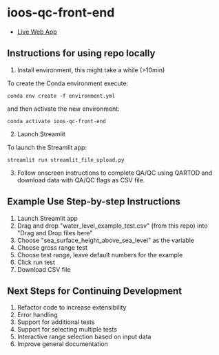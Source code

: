 # ioos-qc-front-end

* [Live Web App](https://share.streamlit.io/gp86041/ioos-qc-front-end/main/streamlit_file_upload.py)

## Instructions for using repo locally
1. Install environment, this might take a while (>10min)

To create the Conda environment execute: 

```
conda env create -f environment.yml
```

and then activate the new environment:

```
conda activate ioos-qc-front-end
```
2. Launch Streamlit

To launch the Streamlit app:
```
streamlit run streamlit_file_upload.py 
```

3. Follow onscreen instructions to complete QA/QC using QARTOD and download data with QA/QC flags as CSV file.

## Example Use Step-by-step Instructions
1. Launch Streamlit app
2. Drag and drop "water_level_example_test.csv" (from this repo) into "Drag and Drop files here"
3. Choose "sea_surface_height_above_sea_level" as the variable
4. Choose gross range test
5. Choose test range, leave default numbers for the example
6. Click run test
7. Download CSV file

## Next Steps for Continuing Development
1. Refactor code to increase extensibility
2. Error handling
3. Support for additional tests
4. Support for selecting multiple tests
5. Interactive range selection based on input data
6. Improve general documentation

